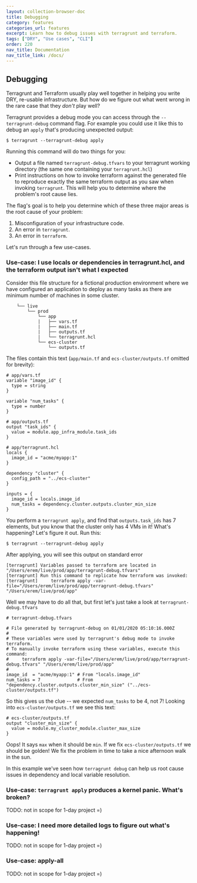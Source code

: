 ```yaml
---
layout: collection-browser-doc
title: Debugging
category: features
categories_url: features
excerpt: Learn how to debug issues with terragrunt and terraform.
tags: ["DRY", "Use cases", "CLI"]
order: 220
nav_title: Documentation
nav_title_link: /docs/
---
```


## Debugging

Terragrunt and Terraform usually play well together in helping you
write DRY, re-usable infrastructure. But how do we figure out what
went wrong in the rare case that they _don't_ play well?

Terragrunt provides a debug mode you can access through the `--terragrunt-debug`
command flag. For example you could use it like this to debug an `apply`
that's producing unexpected output:

    $ terragrunt --terragrunt-debug apply

Running this command will do two things for you:
  - Output a file named `terragrunt-debug.tfvars` to your terragrunt working
    directory (the same one containing your `terragrunt.hcl`)
  - Print instructions on how to invoke terraform against the generated file to
    reproduce exactly the same terraform output as you saw when invoking
    `terragrunt`. This will help you to determine where the problem's root cause
    lies.

The flag's goal is to help you determine which of these three major areas is the
root cause of your problem:
  1. Misconfiguration of your infrastructure code.
  2. An error in `terragrunt`.
  3. An error in `terraform`.

Let's run through a few use-cases.  

### Use-case: I use locals or dependencies in terragrunt.hcl, and the terraform output isn't what I expected
 
Consider this file structure for a fictional production environment where we
have configured an application to deploy as many tasks as there are minimum
number of machines in some cluster.

```
    └── live
        └── prod
            └── app
            |   ├── vars.tf
            |   ├── main.tf
            |   ├── outputs.tf
            |   └── terragrunt.hcl
            └── ecs-cluster
                └── outputs.tf
```

The files contain this text (`app/main.tf` and `ecs-cluster/outputs.tf` omitted
for brevity):

```hcl
# app/vars.tf
variable "image_id" {
  type = string
}

variable "num_tasks" {
  type = number
}

# app/outputs.tf
output "task_ids" {
  value = module.app_infra_module.task_ids
}

# app/terragrunt.hcl
locals {
  image_id = "acme/myapp:1"
}

dependency "cluster" {
  config_path = "../ecs-cluster"
}

inputs = {
  image_id = locals.image_id
  num_tasks = dependency.cluster.outputs.cluster_min_size
}
```

You perform a `terragrunt apply`, and find that `outputs.task_ids` has 7
elements, but you know that the cluster only has 4 VMs in it! What's happening?
Let's figure it out. Run this:

    $ terragrunt --terragrunt-debug apply

After applying, you will see this output on standard error

```
[terragrunt] Variables passed to terraform are located in "/Users/erem/live/prod/app/terragrunt-debug.tfvars"
[terragrunt] Run this command to replicate how terraform was invoked:
[terragrunt]     terraform apply -var-file="/Users/erem/live/prod/app/terragrunt-debug.tfvars" "/Users/erem/live/prod/app"
```

Well we may have to do all that, but first let's just take a look at `terragrunt-debug.tfvars`

```hcl
# terragrunt-debug.tfvars

# File generated by terragrunt-debug on 01/01/2020 05:10:16.000Z
# 
# These variables were used by terragrunt's debug mode to invoke terraform.
# To manually invoke terraform using these variables, execute this command:
#     terraform apply -var-file="/Users/erem/live/prod/app/terragrunt-debug.tfvars" "/Users/erem/live/prod/app"
#
image_id  = "acme/myapp:1" # From "locals.image_id"
num_tasks = 7              # From "dependency.cluster.outputs.cluster_min_size" ("../ecs-cluster/outputs.tf")
```

So this gives us the clue -- we expected `num_tasks` to be 4, not 7! Looking into
`ecs-cluster/outputs.tf` we see this text:

```hcl
# ecs-cluster/outputs.tf
output "cluster_min_size" {
  value = module.my_cluster_module.cluster_max_size
}
```

Oops! It says `max` when it should be `min`. If we fix `ecs-cluster/outputs.tf`
we should be golden! We fix the problem in time to take a nice afternoon walk in
the sun.

In this example we've seen how `terragrunt debug` can help us root cause issues
in dependency and local variable resolution.

### Use-case: `terragrunt apply` produces a kernel panic. What's broken?
TODO: not in scope for 1-day project =)

### Use-case: I need more detailed logs to figure out what's happening!
TODO: not in scope for 1-day project =)

### Use-case: apply-all
TODO: not in scope for 1-day project =)
